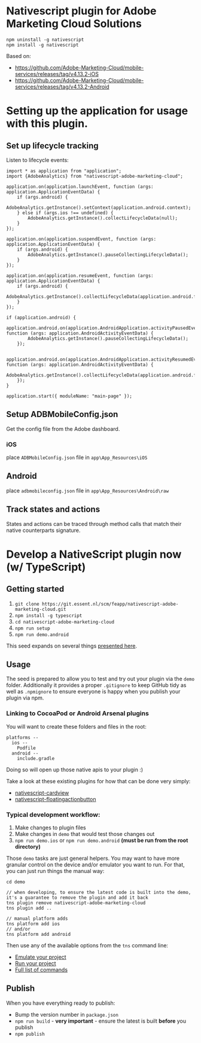 # Nativescript plugin for Adobe Marketing Cloud Solutions

```
npm uninstall -g nativescript
npm install -g nativescript
```

Based on:
- https://github.com/Adobe-Marketing-Cloud/mobile-services/releases/tag/v4.13.2-iOS
- https://github.com/Adobe-Marketing-Cloud/mobile-services/releases/tag/v4.13.2-Android

# Setting up the application for usage with this plugin.

## Set up lifecycle tracking

Listen to lifecycle events:

```
import * as application from "application";
import {AdobeAnalytics} from "nativescript-adobe-marketing-cloud";

application.on(application.launchEvent, function (args: application.ApplicationEventData) {
    if (args.android) {
        AdobeAnalytics.getInstance().setContext(application.android.context);
    } else if (args.ios !== undefined) {
        AdobeAnalytics.getInstance().collectLifecycleData(null);
    }
});

application.on(application.suspendEvent, function (args: application.ApplicationEventData) {
    if (args.android) {
        AdobeAnalytics.getInstance().pauseCollectingLifecycleData();
    }
});

application.on(application.resumeEvent, function (args: application.ApplicationEventData) {
    if (args.android) {
        AdobeAnalytics.getInstance().collectLifecycleData(application.android.foregroundActivity);
    }
});

if (application.android) {
    application.android.on(application.AndroidApplication.activityPausedEvent, function (args: application.AndroidActivityEventData) {
        AdobeAnalytics.getInstance().pauseCollectingLifecycleData();
    });

    application.android.on(application.AndroidApplication.activityResumedEvent, function (args: application.AndroidActivityEventData) {
        AdobeAnalytics.getInstance().collectLifecycleData(application.android.foregroundActivity);
    });
}

application.start({ moduleName: "main-page" });

```

## Setup ADBMobileConfig.json
Get the config file from the Adobe dashboard.

### iOS
place `ADBMobileConfig.json` file in `app\App_Resources\iOS`

## Android
place `adbmobileconfig.json` file in `app\App_Resources\Android\raw`


## Track states and actions

States and actions can be traced through method calls that match their native counterparts signature.

# Develop a NativeScript plugin now (w/ TypeScript)

## Getting started

1. `git clone https://git.essent.nl/scm/feapp/nativescript-adobe-marketing-cloud.git`
2. `npm install -g typescript`
3. `cd nativescript-adobe-marketing-cloud`
5. `npm run setup`
6. `npm run demo.android`

This seed expands on several things [presented here](http://developer.telerik.com/featured/creating-nativescript-plugins-in-typescript/).

## Usage

The seed is prepared to allow you to test and try out your plugin via the `demo` folder.
Additionally it provides a proper `.gitignore` to keep GitHub tidy as well as `.npmignore` to ensure everyone is happy when you publish your plugin via npm.

### Linking to CocoaPod or Android Arsenal plugins

You will want to create these folders and files in the root:

```
platforms --
  ios --
    Podfile
  android --
    include.gradle
```

Doing so will open up those native apis to your plugin :)

Take a look at these existing plugins for how that can be done very simply:

* [nativescript-cardview](https://github.com/bradmartin/nativescript-cardview/tree/master/platforms)
* [nativescript-floatingactionbutton](https://github.com/bradmartin/nativescript-floatingactionbutton/tree/master/platforms)

### Typical development workflow:

1. Make changes to plugin files
2. Make changes in `demo` that would test those changes out
3. `npm run demo.ios` or `npm run demo.android`  **(must be run from the root directory)**

Those `demo` tasks are just general helpers. You may want to have more granular control on the device and/or emulator you want to run. For that, you can just run things the manual way:

```
cd demo

// when developing, to ensure the latest code is built into the demo, it's a guarantee to remove the plugin and add it back
tns plugin remove nativescript-adobe-marketing-cloud
tns plugin add ..

// manual platform adds
tns platform add ios
// and/or
tns platform add android
```

Then use any of the available options from the `tns` command line:

* [Emulate your project](https://github.com/NativeScript/nativescript-cli#emulate-your-project)
* [Run your project](https://github.com/NativeScript/nativescript-cli#run-your-project)
* [Full list of commands](https://github.com/NativeScript/nativescript-cli#the-commands)

## Publish

When you have everything ready to publish:

* Bump the version number in `package.json`
* `npm run build` - **very important** - ensure the latest is built **before** you publish
* `npm publish`
